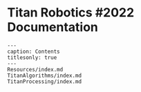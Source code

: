 # Titan Robotics #2022 Documentation

```{toctree}
---
caption: Contents
titlesonly: true
---     
Resources/index.md
TitanAlgorithms/index.md
TitanProcessing/index.md
```